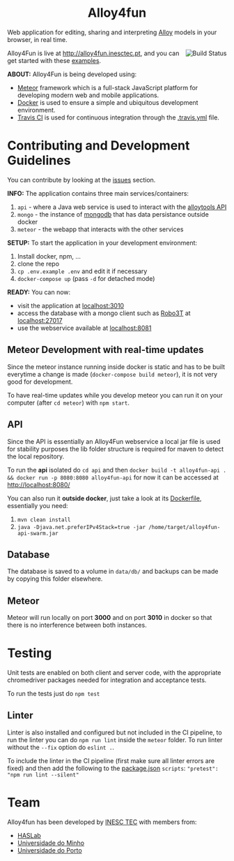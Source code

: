 <h1 align="center">Alloy4fun</h1>

Web application for editing, sharing and interpreting [Alloy](http://alloytools.org/) models in your browser, in real time.

<a href="https://travis-ci.org/haslab/Alloy4Fun"><img align="right" alt="Build Status" src="https://travis-ci.org/haslab/Alloy4Fun.svg?branch=master"/></a>

Alloy4Fun is live at http://alloy4fun.inesctec.pt, and you can get started with these [examples](https://github.com/haslab/Alloy4Fun/wiki/Examples).

**ABOUT:** Alloy4Fun is being developed using:
 * [Meteor](https://www.meteor.com/) framework which is a full-stack JavaScript platform for developing modern web and mobile applications.
 * [Docker](https://www.docker.com/) is used to ensure a simple and ubiquitous development environment.
 * [Travis CI](https://travis-ci.org/) is used for continuous integration through the [.travis.yml](.travis.yml) file.

# Contributing and Development Guidelines
You can contribute by looking at the [issues](issues/) section.

**INFO:** The application contains three main services/containers:
 1. `api` - where a Java web service is used to interact with the [alloytools API](http://alloytools.org)
 1. `mongo` - the instance of [mongodb](https://www.mongodb.com/) that has data persistance outside docker
 1. `meteor` - the webapp that interacts with the other services

**SETUP:** To start the application in your development environment:
1. Install docker, npm, ...
1. clone the repo
1. `cp .env.example .env` and edit it if necessary
1. `docker-compose up` (pass `-d` for detached mode)


**READY:** You can now:
 * visit the application at [localhost:3010](http://localhost:3010)
 * access the database with a mongo client such as [Robo3T](https://robomongo.org/) at [localhost:27017](mongodb://localhost/27017)
 * use the webservice available at [localhost:8081](http://localhost:8081)


## Meteor Development with real-time updates
Since the meteor instance running inside docker is static and has to be built everytime a change is made (`docker-compose build meteor`), it is not very good for development. 

To have real-time updates while you develop meteor you can run it on your computer (after `cd meteor`) with `npm start`.


## API
Since the API is essentially an Alloy4Fun webservice a local jar file is used for stability purposes the lib folder structure is required for maven to detect the local repository. 

To run the **api** isolated do `cd api` and then `docker build -t alloy4fun-api . && docker run -p 8080:8080 alloy4fun-api` for now it can be accessed at [http://localhost:8080/](http://localhost:8080/)

You can also run it **outside docker**, just take a look at its [Dockerfile](api/Dockerfile), essentially you need:
 1. `mvn clean install`
 1. `java -Djava.net.preferIPv4Stack=true -jar /home/target/alloy4fun-api-swarm.jar`

## Database
The database is saved to a volume in `data/db/` and backups can be made by copying this folder elsewhere. 

## Meteor
Meteor will run locally on port **3000** and on port **3010** in docker so that there is no interference between both instances.

# Testing
Unit tests are enabled on both client and server code, with the appropriate chromedriver packages needed for integration and acceptance tests. 

To run the tests just do `npm test`

## Linter
Linter is also installed and configured but not included in the CI pipeline, to run the linter you can do `npm run lint` inside the `meteor` folder. To run linter without the `--fix` option do `eslint .`.

To include the linter in the CI pipeline (first make sure all linter errors are fixed) and then add the following to the [package.json](meteor/package.json) `scripts`: `"pretest": "npm run lint --silent"`

# Team
Alloy4fun has been developed by [INESC TEC](http://inesctec.pt) with members from:
 * [HASLab](https://haslab.uminho.pt)
 * [Universidade do Minho](https://www.uminho.pt/)
 * [Universidade do Porto](https://fe.up.pt/)
